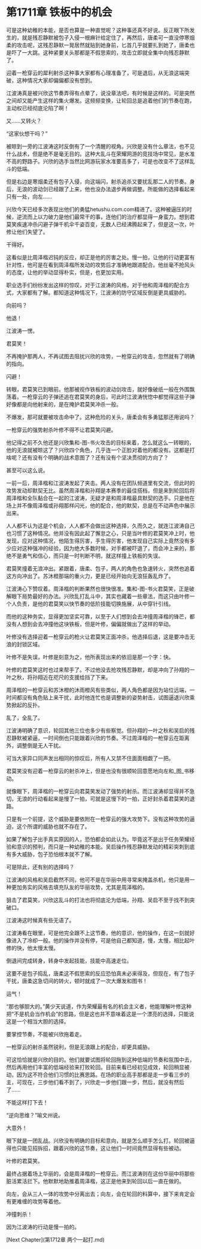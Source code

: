 # 第1711章 铁板中的机会

可是这种幼稚的本能，是否也算是一种直觉呢？这种事还真不好说。反正眼下所发生的，就是残忍静默被包子入侵一根麻针给定住了，再然后，唐柔可一直没停寒烟柔的攻击呢，这残忍静默一晃居然就贴到她身前，匕首几乎就要扎到她了，唐柔也是吓了一大跳。这种紧要关头那都是不假思索的，攻击立即就全集中向残忍静默了。

迎着一枪穿云的犀利射杀这种事大家都有心理准备了，可是退后，从无浪这端突破，这种情况大家却偏偏都没有想到。

江波涛真是被兴欣这节奏弄得有点晕了，说没章法吧，有时候是这样的。可是突然之间却又能产生这样的集火爆发。这频频变换，让轮回总是追着他们的节奏在跑，主动权已经彻底沦陷了啊！

又……又转火？

“这家伙想干吗？”

被晾到一旁的江波涛这时反倒有了一个清醒的视角。兴欣是没有什么章法，也不见什么战术，但是绝不是毫无目的。这种大乱斗在荣耀网游的竞技场中常见，是水准不高的野路子。兴欣的选手当然比网游玩家水准要高多了，可是也改变不了这样乱斗的低端。

但是右边是寒烟柔还有包子入侵，向这端闪，射杀追杀又要扰乱那二人的节奏。身后，无浪的波动剑已经跟了上来，他也没办法退步再做调整。所能做的选择看起来只有一处，向左……

兴欣今天已经多次表现出他们的勇猛hetushu.com.com精进了。这种被逼压的时候，逆流而上以力破力是他们最常干的事，连他们的治疗都显得一身蛮力。想到君莫笑疾速冲杀闪避子弹千机伞千姿百变，无数人已经沸腾起来了，但是这一次，叶修让他们失望了。

干得好。

这看似是比周泽楷迟钝的反应，却正是他的厉害之处。慢一拍，让他的行动更富有针对性，他可是在看到周泽楷所发动的攻势后才准确地跟进配合。他丝毫不抢风头的态度，让他的举动显得朴实，但是，也更加实用。

职业选手们纷纷发出这样的惊叹，对于江波涛的风格，对于他和周泽楷的配合方式，大家都有了解。都知道这种情况下，江波涛的防守区域反倒是更具威胁的。

向前吗？

他退！

江波涛一愣。

君莫笑！

不再掩护那两人，不再试图去阻扰兴欣的攻势，一枪穿云的攻击，忽然就有了明确的指向。

闪避！

转眼，君莫笑已到眼前。他那被视作铁板的波动剑攻击，就好像破纸一般在外围飘荡着。一枪穿云的子弹还追在君莫笑的身后，可此时江波涛恍惚中都觉得这些子弹好像都是向他射来的，是在掩护君莫笑冲杀一般。

不爆发，那可就要被攻击命中了。这种危险的关头，唐柔会有多勇猛那还用说吗？

一枪穿云的强势射杀叶修不得不让君莫笑闪避。

他记得之前不久他还是兴欣集和-图-书火攻击的目标来着，怎么就这么一转眼的，他的无浪就被晾这了？兴欣四个角色，几乎连一个正脸对着他的都没有。这都是打啥呢？还有没有个明确的战术意图了？还有没有个坚决贯彻的方向了？

甚至可以这么说。

一前一后，周泽楷和江波涛发起了夹击。两人没有在团队频道里有交流，但此时的攻势发动却默契无比。虽然周泽楷和孙翔是本赛季的最佳搭档，但是来到轮回后将周泽楷和全队黏合在一起的江波涛，无疑才是和周泽楷最具默契的选手。只是他在场上并不像周泽楷或孙翔那样闪光，他的配合，他的默契，总是在不动声色中展示出来。

人人都不认为这是个机会，人人都不会做出这种选择，久而久之，就连江波涛自己也习惯了这种情况。他并没有因此起了懈怠之心，只是当叶修的君莫笑冲上时，他发现，应对这种情况，他陌生得厉害，手生得厉害，他发现自己实际上竟然没有多少应对这种强冲的经验，因为绝大多数时候，对手都被吓退了，而会冲上来的，那绝不是勇气和信心，而只是一时判断不明，就这样撞上铁板的失误。

君莫笑撞着无浪冲出。紧跟着，唐柔、包子，两人的角色也急速转火，突然也追着这方向冲出了。苏沐橙那端的重火力，更是已经开始向无浪狂轰乱炸了。

江波涛心下赞叹着。周泽楷的判断果然也很快很准。集和-图-书火君莫笑，正是破解眼下局势最好的办法。兴欣乱打乱斗中，其实也藏着一些章法，而这只由叶修一个人负责，是他的君莫笑以快节奏的低阶技能切换施展，从中穿针引线。

而他的这种务实，显得更加坚实可靠，以至于人们想到会去冲撞周泽楷的锋芒，都没有人想到会去冲撞他这块铁板，但是叶修，偏偏就做出了这样的举动。

叶修没有选择迎着一枪穿云的枪火让君莫笑正面冲杀，他选择后退，这是要冲击无浪的封锁区域。

叶修不是失误，叶修是刻意为之，他所表现出来的依旧是那一个字：快。

叶修的君莫笑这时也过来帮手了。不过他没去抢攻残忍静默，却是冲向了孙翔的一叶之秋，将孙翔近在咫尺的支援给挡了下来。

周泽楷的一枪穿云和苏沐橙的沐雨橙风有些类似，两人角色都是因为站位远端，一时间都没有角色贴上来干扰，此时他连忙也是调整新的姿势射击，试图逼退兴欣乘势掀起的反扑。

乱了，全乱了。

江波涛明确了意识，轮回其他三位也多少有些察觉。但孙翔的一叶之秋和吴启的残忍静默被紧逼，一时间倒也只能跟着兴欣的节奏。不过周泽楷的一枪穿云在距离外，调整倒是无人干扰。

可当大家异口同声发出相同的惊叹后，所有人又禁不住面面相觑了一把。

君莫笑没有迎着一枪穿云的射杀冲上，但是也没有很顺轮回意愿地向左和_图_书移动。

就像眼下，周泽楷的一枪穿云向君莫笑发动了强势的射杀。而江波涛却显得并不急切，无浪的行动看起来是慢了一拍，可就是这慢下的一拍，正好封杀着君莫笑的退路。

只是有一个前提，这个威胁是要依附在一枪穿云的强大攻势下。没有这种攻势的逼迫，这个所谓的威胁也就不存在了。

如果了解包子出手真实原因的人，恐怕都会如此认为。毕竟这不是出于任务荣耀经验和意识的预判，而只是一种幼稚的本能。吴启操作残忍静默发动的精彩突刺到底有多大威胁，包子恐怕根本就不了解。

可是除此，还有别的选择吗？

江波涛的风格和吴启截然不同，他可不是在华丽中用寻常来掩盖杀机，他只是用一种更加务实的风格去填充队友的华丽攻势，尤其是周泽楷的。

狙击了君莫笑，兴欣这乱斗的打法也将彻底沦为低端，孙翔、吴启不至于找不到突破口。

江波涛这时候真有些无语了。

江波涛看在眼里，可是他完全跟不上这节奏，他的意识，他的操作，在这一刻就好像进入了冷却一般。他的操作并没有停，可是他自己都知道，慢，太慢，相比起叶修的快，他太慢太慢。

倒退间完成转身，转身中发起技能，技能中高速走位。

这要不是包子捣乱，唐柔这不假思索的反应恐怕真未必来得及，但现在，有了包子干扰，唐柔这急切间的转火，顿时就成了一次大爆发和图书！

运气！

“那也够胆大的。”黄少天说道，作为荣耀最有名的机会主义者，他能理解叶修这种把“不是机会当作机会”的思路，但是这也并不意味着这是一个漂亮的选择，只能说这是一个相当大胆的选择。

要掌控节奏，不能被兴欣拖着走。

一枪穿云的射杀虽然锐利，但是无浪跟上的配合，却更具威胁。

可这恰恰就是兴欣的目的。他们就要试图将轮回拖到这种低端的节奏和氛围中去，然后再用他们丰富的低端经验来打败轮回。目前来看已经初见成效，轮回稍显被动，因为这不符合他们习惯的比赛思路。在场的职业高手那都是走一步看三步的主，可现在，三步他们看不到了，兴欣走一步他们跟一步，然后，就没有然后了……

不能这样打下去！

“逆向思维？”喻文州说。

大意外！

眼下就是一团乱战。兴欣没有明确的目标和意向，就是怎么顺手怎么打。轮回被逼得也只能见招拆招，跟着兴欣的这节奏，这让他们一时间竟然显得有些被动。

叶修的君莫笑。

最终占据着场上华丽的，会是周泽楷的一枪穿云。而江波涛则在这份华丽中将那些脏活累活拦下。他默默地助推着周泽楷，这正是他来到轮回以后一直在做的。

向左，会从三人一体的攻势中分离出去；向左，会在轮回的料算中，接下来肯定会有更难缠的攻势等着他。

冲撞刺杀！

因为江波涛的行动是慢一拍的。



[Next Chapter](第1712章 两个一起打.md)
